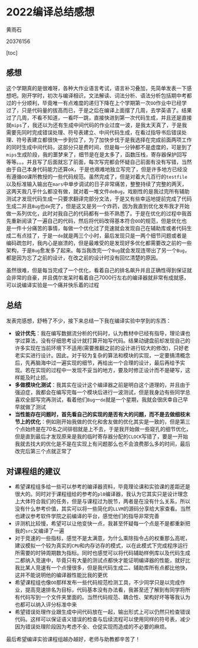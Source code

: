 # 2022编译总结感想

黄雨石

$20376156$

[toc]

## 感想

这个学期真的是很难呀，各种大作业语言考试，语言补习叠加，先简单发表一下感想吧。刚开学时，初次与编译相识，文法解读、词法分析、语法分析包括期中考都过的十分顺利，毕竟唯一有点难度的递归下降在上个学期第一次``OO``作业中已经学过了，只是代码量的拔高而已，于是之后在编译上面摆了几周，去学英语了。结果过了几周，不看不知道，一看吓一跳，直接快进到第一次代码生成，并且还是直接就``mips``了，我还以为还有生成中间代码的作业过度一波，是我太天真了，于是我需要先同时完成错误处理、符号表建立、中间代码生成，在看过指导书后错误处理、符号表建立都很快一步到位了，为了加快步伐于是我选择在完成前面两项工作的同时生成中间代码，这部分只是费时间，但是每一分钟都不是虚度的，可是到了``mips``生成阶段，我的噩梦来了，细节是在是太多了，函数压栈，寄存器保护回写等等。。。并且写了后面就忘了前面，每次写完都会怀疑自己前面有没有写错，当然由于自己本身代码能力还算ok，于是也艰难地独立写完了，但是许多地方已经没有遵循``OO``课所教授的一些代码规范。虽然完成了，但是对着大几百行的``testfile``以及标准输入输出在``mars``中单步调试的日子非常痛苦，整整持续了完整的两天，这两天我几乎什么都没有做，就对着一堆文件``deBug``，戏剧性的是我过完所有辅助测试才发现代码生成一只要求翻译完部分文法，于是又有些幸运地提前完成了代码生成二并且``Bug``也``de``完了，但是这又是另一个炸药，因为我直到优化发布我才开始做一系列优化，此时对我自己的代码都有一些不熟悉了。于是在优化的过程中我首先重新阅读了一遍自己的代码，然后将代码改得基本符合``OO``的规范，但是优化也是一件十分痛苦的事情，每做一个优化过了竞速就会发现自己在辅助库或者代码生成二有点挂了，于是一``de``就是两三个小时，最后发现只是一两个细节问题或者是编码疏忽时，我内心是崩溃的，但是最难受的是发现好多优化都需要改之前的一些架构，于是``Bug``愈发多了起来。每当我改完一个``Bug``就会发现连带出了另一个``Bug``，都是因为忘了之前的设计，在改之前的设计时没有回忆清楚的原因。

虽然很难，但是每当完成了一个优化，看着自己的排名飙升并且正确性得到保证就会非常的自豪，并且偶尔发呆时看着自己$7000$行左右的编译器就非常有成就感，可以说编译实验是一个痛并快乐着的过程

## 总结

发表完感想，舒畅了不少，接下来总结一下我在编译实验中学到的东西：

* **设计优先**：我在编写数据流分析的代码时，认为教材中已经有指导，理论课也学过算法，没有仔细思考设计就打算开始写代码。结果动键盘前却发现自己的许多实现在当前环境下不适用(需要推翻之前的设计进行较大的修改)，只好老老实实进行设计。因此，对于较为复杂的算法和模块的实现，一定要搞清概念后，先再脑海中过一遍实现的细节，再给出一个合理的设计，最后再给予实现。若在实现的过程中一发现不妥当的地方，要及时修正设计而不是硬写，这样能及时止损。
* **多做模块化测试**：我其实在设计这个编译器之前是明白这个道理的，并且由于强迫症，我都会在编写完每一个模块后进行一波测试，但是我身边有些同学总喜欢全部写完再测试，看着他们``Bug``一``de``就是一个星期，我就会很庆幸自己早早就做了测试
* **当性能存在问题时，首先看自己的实现的是否有大的问题，而不是去做细枝末节上的优化**：例如刚开始我做的优化和舍友做的优化其实是一致的，但是第三个点始终是在$70$名之间徘徊就是上不去，于是我开始做一些窥孔的细节优化，但是直到最后才发现原来是我的临时寄存器分配的``CLOCK``写错了，要是一开始我就去找大的优化是不是在实现上有问题那么也不会浪费那么多的时间，最后改完后第三个点就正常了

## 对课程组的建议

* 希望课程组多给一些可以参考的编译器资料，毕竟理论课和实验课的差距还是很大的。同时对于课程组给的参考的``pl0``编译器，我认为它其实只是设计理念上大体符合我们的任务，但是与课程过为脱节，两者是在没有什么关系，所以没有什么参考价值，其实可以将一些简化的``LLVM``的源码分享给大家查看。当然也建议参考软件学院之前编译的平台，感觉他们的指导非常完善
* 评测机比较慢，希望可以让他变快一点，我甚至怀疑每一个点是不是都重新把我的``src``又编译了一遍
* 对于竞速的一些指标，感觉不是太满意，为什么乘除指令占的权重那么高呢，建议模拟一个较为真实的``CPU``和内存访存的模式，以在此模式下完成程序运行所需要的时钟周期数为指标。同时也感觉可以将代码辅助样例库以及代码生成二都纳入竞速中，毕竟只有大量的测试点都快才能证明编译器的性能，就好比我比某人竞速有一个点慢很多，但是我代码生成二、辅助库所有点都比他快，这并不能说明他的编译器性能比我的更优
* 希望课程组也像``OO``那样发布一些代码规范检测工具，不少同学只是以完成作业，提高竞速排名为目标，代码基本没有办法看，我甚至还了解到有同学将所有代码写到一个文件夹里面的。当然代码规范、耦合性、架构好坏等等我认为也都可以纳入评分标准中来
* 希望错误处理作业跟生成中间代码放在一起，输出形式上可以仍然只检查错误代码。这样可以保证语义错误的检查与后续流程可以使用同样的符号表，减少因为错误处理阶段因为考虑不全、仓促实现而造成的不必要的麻烦。

最后希望编译实验课程组越办越好，老师与助教都辛苦了！